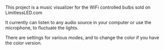 This project is a music visualizer for the WiFi controlled bulbs sold on LimitlessLED.com

It currently can listen to any audio source in your computer or use the microphone, to fluctuate the lights.

There are settings for various modes, and to change the color if you have the color version.
